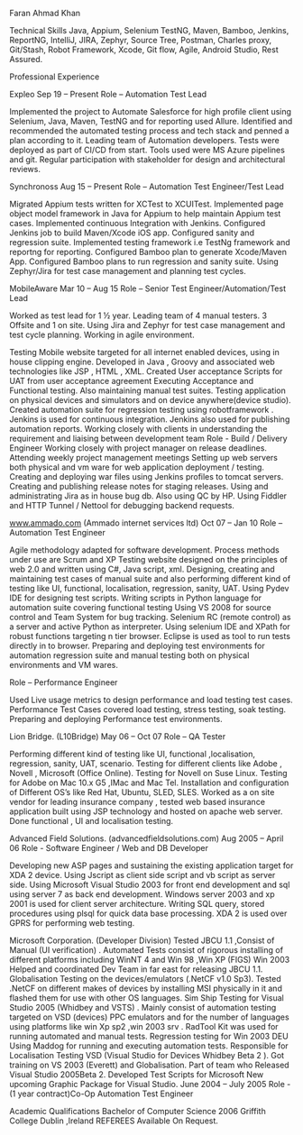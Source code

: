 Faran Ahmad Khan

Technical Skills
Java, Appium, Selenium TestNG, Maven, Bamboo, Jenkins, ReportNG, IntelliJ, JIRA, Zephyr, Source Tree, Postman, Charles proxy, Git/Stash, Robot Framework, Xcode, Git flow, Agile, Android Studio, Rest Assured.

Professional Experience

Expleo 
Sep 19 – Present				Role – Automation Test Lead

Implemented the project to Automate Salesforce for high profile client using Selenium, Java, Maven, TestNG and for reporting used Allure. 
Identified and recommended the automated testing process and tech stack and penned a plan according to it.
Leading team of Automation developers.
Tests were deployed as part of CI/CD from start. Tools used were MS Azure pipelines and git.
Regular participation with stakeholder for design and architectural reviews.


Synchronoss 
Aug 15 – Present				Role – Automation Test Engineer/Test Lead

Migrated Appium tests written for XCTest to XCUITest.
Implemented page object model framework in Java for Appium to help maintain Appium test cases.
Implemented continuous Integration with Jenkins. 
Configured Jenkins job to build Maven/Xcode iOS app. Configured sanity and regression suite.
Implemented testing framework i.e TestNg framework and reportng for reporting.
Configured Bamboo plan to generate Xcode/Maven App.
Configured Bamboo plans to run regression and sanity suite.
Using Zephyr/Jira for test case management and planning test cycles.

MobileAware 
Mar 10 – Aug 15				Role – Senior Test Engineer/Automation/Test Lead

Worked as test lead for 1 ½ year. Leading team of 4 manual testers. 3 Offsite and 1 on site.
Using Jira and Zephyr for test case management and test cycle planning. 
Working in agile environment.

Testing Mobile website targeted for all internet enabled devices, using in house clipping engine. Developed in Java , Groovy and associated web technologies like JSP , HTML , XML.
Created User acceptance Scripts for UAT from user acceptance agreement
Executing Acceptance and Functional testing. Also maintaining manual test suites.
Testing application on physical devices and simulators and on device anywhere(device studio).
Created automation suite for regression testing using robotframework .
Jenkins is used for continuous integration. Jenkins also used for publishing automation reports.
Working closely with clients in understanding the requirement and liaising between development team
Role - Build / Delivery Engineer
Working closely with project manager on release deadlines. Attending weekly project management meetings
Setting up web servers both physical and vm ware for web application deployment / testing.
Creating and deploying war files using Jenkins profiles to tomcat servers.
Creating and publishing release notes for staging releases.
Using and administrating Jira as in house bug db. Also using QC by HP.
Using Fiddler and HTTP Tunnel / Nettool for debugging backend requests.

www.ammado.com  (Ammado internet services ltd)
Oct 07 – Jan 10				Role – Automation Test Engineer

Agile methodology adapted for software development. Process methods under use are Scrum and XP
Testing website designed on the principles of web 2.0 and written using C#, Java script, xml.
Designing, creating and maintaining test cases of manual suite and also performing different kind of testing like UI, functional, localisation, regression, sanity, UAT.
Using Pydev IDE for designing test scripts.
Writing scripts in Python language for automation suite covering functional testing
Using VS 2008 for source control and Team System for bug tracking.
Selenium RC (remote control) as a server and active Python as interpreter.
Using selenium IDE and XPath for robust functions targeting n tier browser.
Eclipse is used as tool to run tests directly in to browser.
Preparing and deploying test environments for automation regression suite and manual testing both on physical environments and VM wares.

Role – Performance Engineer

Used Live usage metrics to design performance and load testing test cases.
Performance Test Cases covered load testing, stress testing, soak testing.
Preparing and deploying Performance test environments.


Lion Bridge. (L10Bridge)
May 06 – Oct 07				Role – QA Tester

Performing different kind of testing like UI, functional ,localisation, regression, sanity, UAT, scenario.
Testing for different clients like Adobe , Novell , Microsoft (Office Online).
Testing for Novell on Suse Linux.
Testing for Adobe on Mac 10.x G5 ,IMac and Mac Tel.
Installation and configuration of Different OS’s like Red Hat, Ubuntu, SLED, SLES.
Worked as a on site vendor for leading insurance company , tested web based insurance application built using JSP technology and hosted on apache web server. Done functional , UI and localisation testing.


Advanced Field Solutions. (advancedfieldsolutions.com)
Aug 2005 –  April 06				Role - Software Engineer / Web and DB Developer

Developing new ASP pages and sustaining the existing application target for XDA 2 device.
Using Jscript as client side script and vb script as server side.
Using Microsoft Visual Studio 2003 for front end development and sql using server 7 as back end development. Windows server 2003 and xp 2001 is used for client server architecture.
Writing SQL query, stored procedures using plsql for quick data base processing.
XDA 2 is used over GPRS for performing web testing.


Microsoft Corporation. (Developer Division)
Tested JBCU 1.1 ,Consist of Manual (UI verification) . Automated Tests consist of rigorous installing of different platforms including WinNT 4 and Win 98 ,Win XP (FIGS) Win 2003 Helped and coordinated Dev Team in far east for releasing JBCU 1.1.
Globalisation Testing on the devices/emulators (.NetCF v1.0 Sp3). Tested .NetCF on different makes of devices by installing MSI physically in it and flashed them for use with other OS languages.
Sim Ship Testing for Visual Studio 2005 (Whidbey and VSTS) . Mainly consist of automation testing targeted on  VSD (devices) PPC emulators and  for the number of languages using platforms like win Xp sp2 ,win 2003 srv . RadTool Kit was used for running automated and manual tests.
Regression testing for Win 2003 DEU Using Maddog for running and executing automation tests.
Responsible for Localisation Testing VSD (Visual Studio for Devices Whidbey Beta 2 ).
Got training on VS 2003 (Everett) and Globalisation.
Part of team who Released Visual Studio 2005Beta 2.
Developed Test Scripts for Microsoft New upcoming Graphic Package for Visual Studio.
June 2004 – July 2005			Role - (1 year contract)Co-Op Automation Test Engineer



Academic Qualifications
Bachelor of Computer Science 2006 
Griffith College Dublin ,Ireland
REFEREES
Available On Request.
